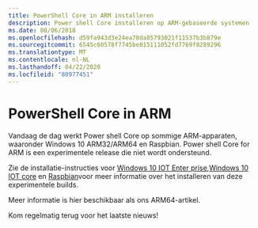 ```yaml
---
title: PowerShell Core in ARM installeren
description: Power shell Core installeren op ARM-gebaseerde systemen
ms.date: 08/06/2018
ms.openlocfilehash: d59fa943d3e24ea70da85793021f11537b3b879e
ms.sourcegitcommit: 6545c60578f7745be015111052fd7769f8289296
ms.translationtype: MT
ms.contentlocale: nl-NL
ms.lasthandoff: 04/22/2020
ms.locfileid: "80977451"
---
```

# <a name="powershell-core-on-arm"></a>PowerShell Core in ARM

Vandaag de dag werkt Power shell Core op sommige ARM-apparaten, waaronder Windows 10 ARM32/ARM64 en Raspbian.
Power shell Core for ARM is een experimentele release die niet wordt ondersteund.

Zie de installatie-instructies voor [Windows 10 IOT Enter prise](installing-powershell-core-on-windows.md#deploying-on-windows-10-iot-enterprise),[Windows 10 IOT core](installing-powershell-core-on-windows.md#deploying-on-windows-10-iot-core) en [Raspbian](installing-powershell-core-on-linux.md#raspbian)voor meer informatie over het installeren van deze experimentele builds.

Meer informatie is hier beschikbaar als ons ARM64-artikel.

Kom regelmatig terug voor het laatste nieuws!

